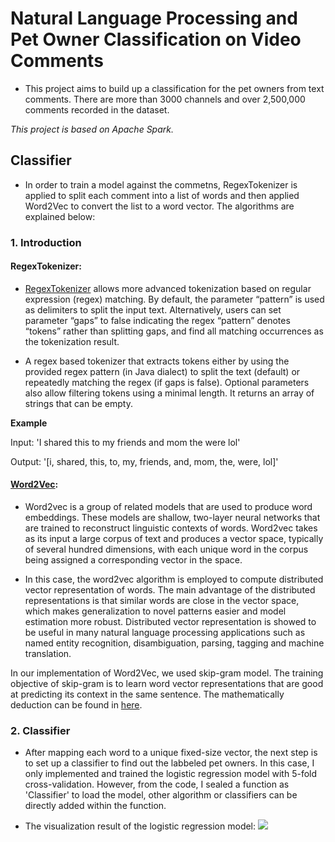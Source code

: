 # Natural Language Processing and Pet Owner Classification on Video Comments

- This project aims to build up a classification for the pet owners from text comments. There are more than 3000 channels and over 2,500,000 comments recorded in the dataset. 

*This project is based on Apache Spark.*

## Classifier
- In order to train a model against the commetns, RegexTokenizer is applied to split each comment into a list of words and then applied Word2Vec to convert the list to a word vector. The algorithms are explained below:

### 1. Introduction
#### RegexTokenizer:
- [RegexTokenizer](https://spark.apache.org/docs/2.1.0/api/python/pyspark.ml.html#pyspark.ml.feature.RegexTokenizer) allows more advanced tokenization based on regular expression (regex) matching. By default, the parameter “pattern” is used as delimiters to split the input text. Alternatively, users can set parameter “gaps” to false indicating the regex “pattern” denotes “tokens” rather than splitting gaps, and find all matching occurrences as the tokenization result.

- A regex based tokenizer that extracts tokens either by using the provided regex pattern (in Java dialect) to split the text (default) or repeatedly matching the regex (if gaps is false). Optional parameters also allow filtering tokens using a minimal length. It returns an array of strings that can be empty.

**Example**  

  Input: 'I shared this to my friends and mom the were lol'   
  
  Output: '[i, shared, this, to, my, friends, and, mom, the, were, lol]'  
  
 
 #### [Word2Vec](https://en.wikipedia.org/wiki/Word2vec):
 - Word2vec is a group of related models that are used to produce word embeddings. These models are shallow, two-layer neural networks that are trained to reconstruct linguistic contexts of words. Word2vec takes as its input a large corpus of text and produces a vector space, typically of several hundred dimensions, with each unique word in the corpus being assigned a corresponding vector in the space.
 
 - In this case, the word2vec algorithm is employed to compute distributed vector representation of words. The main advantage of the distributed representations is that similar words are close in the vector space, which makes generalization to novel patterns easier and model estimation more robust. Distributed vector representation is showed to be useful in many natural language processing applications such as named entity recognition, disambiguation, parsing, tagging and machine translation.
 
In our implementation of Word2Vec, we used skip-gram model. The training objective of skip-gram is to learn word vector representations that are good at predicting its context in the same sentence. The mathematically deduction can be found in [here](https://spark.apache.org/docs/latest/mllib-feature-extraction.html#word2vec).

### 2. Classifier
- After mapping each word to a unique fixed-size vector, the next step is to set up a classifier to find out the labbeled pet owners. In this case, I only implemented and trained the logistic regression model with 5-fold cross-validation. However, from the code, I sealed a function as 'Classifier' to load the model, other algorithm or classifiers can be directly added within the function.

- The visualization result of the logistic regression model:
![](https://github.com/Jieyi-Deng/Video-Comments-Analysis/blob/master/training.png?raw=true)
